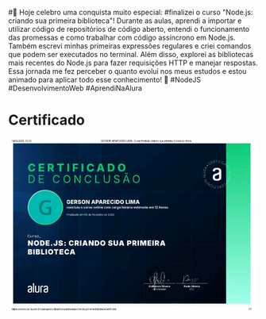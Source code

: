 #🎉 Hoje celebro uma conquista muito especial: 
#finalizei o curso "Node.js: 
criando sua primeira biblioteca"! Durante as aulas, aprendi a importar e utilizar código de repositórios de código aberto, entendi o funcionamento das promessas e como trabalhar com código assíncrono em Node.js. Também escrevi minhas primeiras expressões regulares e criei comandos que podem ser executados no terminal. Além disso, explorei as bibliotecas mais recentes do Node.js para fazer requisições HTTP e manejar respostas. Essa jornada me fez perceber o quanto evoluí nos meus estudos e estou animado para aplicar todo esse conhecimento! 🚀 #NodeJS #DesenvolvimentoWeb #AprendiNaAlura



# Certificado
![Certificado](https://github.com/GersonAparecidoLima/NodePrimeiraBiblioteca/blob/master/Certificado/Certificado.JPG)

